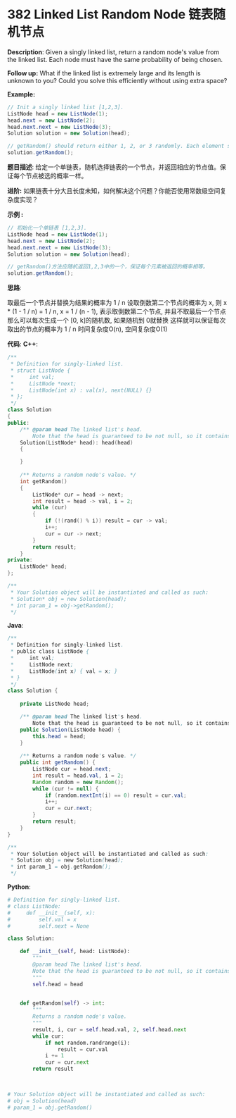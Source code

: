 # 382 Linked List Random Node 链表随机节点

__Description__:
Given a singly linked list, return a random node's value from the linked list. Each node must have the same probability of being chosen.

__Follow up:__
What if the linked list is extremely large and its length is unknown to you? Could you solve this efficiently without using extra space?

__Example:__

```Java
// Init a singly linked list [1,2,3].
ListNode head = new ListNode(1);
head.next = new ListNode(2);
head.next.next = new ListNode(3);
Solution solution = new Solution(head);

// getRandom() should return either 1, 2, or 3 randomly. Each element should have equal probability of returning.
solution.getRandom();
```

__题目描述__:
给定一个单链表，随机选择链表的一个节点，并返回相应的节点值。保证每个节点被选的概率一样。

__进阶:__
如果链表十分大且长度未知，如何解决这个问题？你能否使用常数级空间复杂度实现？

__示例 :__

```Java
// 初始化一个单链表 [1,2,3].
ListNode head = new ListNode(1);
head.next = new ListNode(2);
head.next.next = new ListNode(3);
Solution solution = new Solution(head);

// getRandom()方法应随机返回1,2,3中的一个，保证每个元素被返回的概率相等。
solution.getRandom();
```

__思路__:

取最后一个节点并替换为结果的概率为 1 / n
设取倒数第二个节点的概率为 x, 则 x * (1 - 1 / n) = 1 / n, x = 1 / (n - 1), 表示取倒数第二个节点, 并且不取最后一个节点
那么可以每次生成一个 [0, k]的随机数, 如果随机到 0就替换
这样就可以保证每次取出的节点的概率为 1 / n
时间复杂度O(n), 空间复杂度O(1)

__代码__:
__C++__:

```C++
/**
 * Definition for singly-linked list.
 * struct ListNode {
 *     int val;
 *     ListNode *next;
 *     ListNode(int x) : val(x), next(NULL) {}
 * };
 */
class Solution 
{
public:
    /** @param head The linked list's head.
        Note that the head is guaranteed to be not null, so it contains at least one node. */
    Solution(ListNode* head): head(head) 
    {

    }
    
    /** Returns a random node's value. */
    int getRandom() 
    {
        ListNode* cur = head -> next;
        int result = head -> val, i = 2;
        while (cur) 
        {
            if (!(rand() % i)) result = cur -> val;
            i++;
            cur = cur -> next;
        }
        return result;
    }
private:
    ListNode* head;
};

/**
 * Your Solution object will be instantiated and called as such:
 * Solution* obj = new Solution(head);
 * int param_1 = obj->getRandom();
 */
```

__Java__:

```Java
/**
 * Definition for singly-linked list.
 * public class ListNode {
 *     int val;
 *     ListNode next;
 *     ListNode(int x) { val = x; }
 * }
 */
class Solution {
    
    private ListNode head;

    /** @param head The linked list's head.
        Note that the head is guaranteed to be not null, so it contains at least one node. */
    public Solution(ListNode head) {
        this.head = head;
    }
    
    /** Returns a random node's value. */
    public int getRandom() {
        ListNode cur = head.next;
        int result = head.val, i = 2;
        Random random = new Random();
        while (cur != null) {
            if (random.nextInt(i) == 0) result = cur.val;
            i++;
            cur = cur.next;
        }
        return result;
    }
}

/**
 * Your Solution object will be instantiated and called as such:
 * Solution obj = new Solution(head);
 * int param_1 = obj.getRandom();
 */
```

__Python__:

```Python
# Definition for singly-linked list.
# class ListNode:
#     def __init__(self, x):
#         self.val = x
#         self.next = None

class Solution:

    def __init__(self, head: ListNode):
        """
        @param head The linked list's head.
        Note that the head is guaranteed to be not null, so it contains at least one node.
        """
        self.head = head
        

    def getRandom(self) -> int:
        """
        Returns a random node's value.
        """
        result, i, cur = self.head.val, 2, self.head.next
        while cur:
            if not random.randrange(i):
                result = cur.val
            i += 1
            cur = cur.next
        return result
        


# Your Solution object will be instantiated and called as such:
# obj = Solution(head)
# param_1 = obj.getRandom()
```
